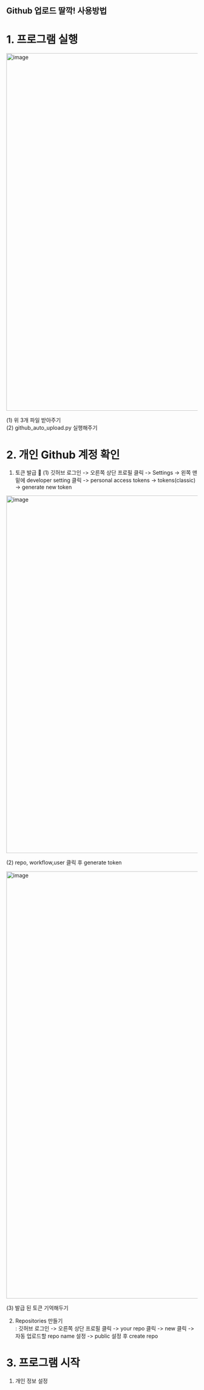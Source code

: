 ## Github 업로드 딸깍! 사용방법

# 1. 프로그램 실행

<img width="1540" height="940" alt="image" src="https://github.com/user-attachments/assets/a28eeeae-b136-4c88-9a62-dced4513f160" />

(1) 위 3개 파일 받아주기   
(2) github_auto_upload.py 실행해주기

# 2. 개인 Github 계정 확인

1. 토큰 발급 🌟
(1) 깃허브 로그인 -> 오른쪽 상단 프로필 클릭 -> Settings -> 왼쪽 맨 밑에 developer setting 클릭  -> personal access tokens -> tokens(classic) -> generate new token

<img width="1540" height="940" alt="image" src="https://github.com/user-attachments/assets/82a57f71-b064-4849-9692-df27a8db0626" />

(2) repo, workflow,user 클릭 후 generate token

<img width="1154" height="1123" alt="image" src="https://github.com/user-attachments/assets/f7c6cd49-4f8f-497a-9640-102343b4e254" />

(3) 발급 된 토큰 기억해두기
   
2. Repositories 만들기  
: 깃허브 로그인 -> 오른쪽 상단 프로필 클릭 -> your repo 클릭 -> new 클릭 -> 자동 업로드할 repo name 설정 -> public 설정 후 create repo

# 3. 프로그램 시작

1. 개인 정보 설정

